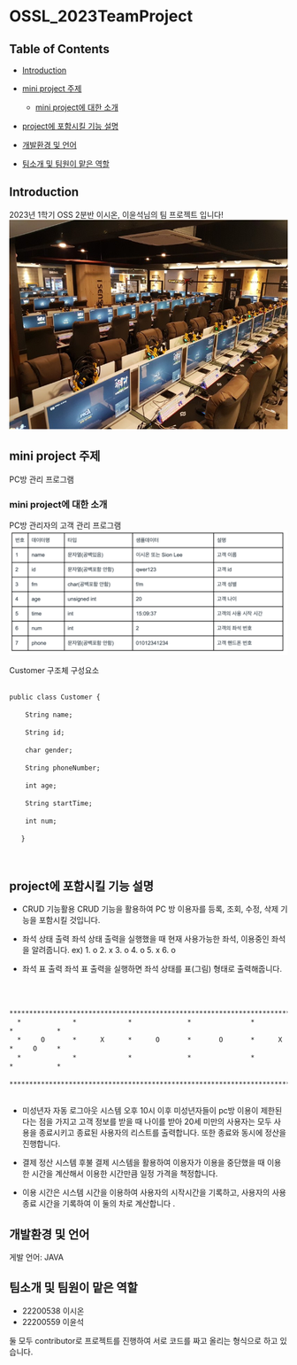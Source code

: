 # OSSL_2023TeamProject

## Table of Contents

- [Introduction](#introduction)
- [mini project 주제](#mini-project-주제)
  - [mini project에 대한 소개](#mini-project에-대한-소개)

- [project에 포함시킬 기능 설명](#project에-포함시킬-기능-설명)
- [개발환경 및 언어](#개발환경-및-언어)
- [팀소개 및 팀원이 맡은 역할](#팀소개-및-팀원이-맡은-역할)

## Introduction
2023년 1학기 OSS 2분반 이시온, 이윤석님의 팀 프로젝트 입니다!
![pc방](https://github.com/SionLee22200538/OSSL_2023TeamProject/blob/main/image/PCRoom.jpeg)


## mini project 주제
PC방 관리 프로그램

### mini project에 대한 소개
PC방 관리자의 고객 관리 프로그램
![dataType](https://github.com/SionLee22200538/OSSL_2023TeamProject/blob/main/image/dataType.png)

Customer 구조체 구성요소

<pre>
<code>
public class Customer {
    
    String name;
    
    String id;
    
    char gender;
    
    String phoneNumber;
    
    int age;
    
    String startTime;
    
    int num;
    
   }
 </code>
 </pre>

## project에 포함시킬 기능 설명
- CRUD 기능활용
  CRUD 기능을 활용하여 PC 방 이용자를 등록, 조회, 수정, 삭제 기능을 포함시킬 것입니다.
  
- 좌석 상태 출력
  좌석 상태 출력을 실행했을 때 현재 사용가능한 좌석, 이용중인 좌석을 알려줍니다.
  ex) 1. o  2. x  3. o  4. o  5. x  6. o  
  
- 좌석 표 출력
  좌석 표 출력을 실행하면 좌석 상태를 표(그림) 형태로 출력해줍니다.
  
  
<pre>
<code>

  *************************************************************************************
  *             *             *              *               *            *           *
  *     O       *      X      *      O       *       O       *      X     *     O     *
  *             *             *              *               *            *           *
  *************************************************************************************
</code>
</pre>

  
  

- 미성년자 자동 로그아웃 시스템
  오후 10시 이후 미성년자들이 pc방 이용이 제한된다는 점을 가지고
  고객 정보를 받을 때 나이를 받아 20세 미만의 사용자는 모두 사용을 종료시키고 
  종료된 사용자의 리스트를 출력합니다.
  또한 종료와 동시에 정산을 진행합니다.
  
-  결제 정산 시스템
후불 결제 시스템을 활용하여 이용자가 이용을 중단했을 때 이용한 시간을 계산해서 이용한 시간만큼 일정 가격을 책정합니다.

  - 이용 시간은 시스템 시간을 이용하여 사용자의 시작시간을 기록하고, 사용자의 사용 종료 시간을 기록하여 이 둘의 차로 계산합니다 .
  




## 개발환경 및 언어
게발 언어: JAVA


## 팀소개 및 팀원이 맡은 역할

- 22200538 이시온
- 22200559 이윤석

둘 모두 contributor로 프로젝트를 진행하여 서로 코드를 짜고 올리는 형식으로 하고 있습니다.




